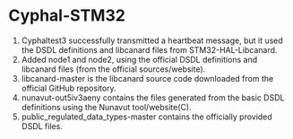 # Cyphal-STM32

1. Cyphaltest3 successfully transmitted a heartbeat message, but it used the DSDL definitions and libcanard files from STM32-HAL-Libcanard.
2. Added node1 and node2, using the official DSDL definitions and libcanard files (from the official sources/website).
3. libcanard-master is the libcanard source code downloaded from the official GitHub repository.
4. nunavut-out5iv3aeny contains the files generated from the basic DSDL definitions using the Nunavut tool/website(C).
5. public_regulated_data_types-master contains the officially provided DSDL files.
